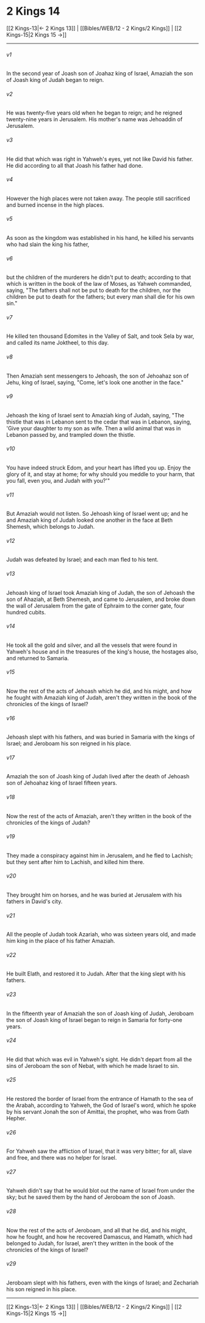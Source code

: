 # 2 Kings 14

[[2 Kings-13|← 2 Kings 13]] | [[Bibles/WEB/12 - 2 Kings/2 Kings]] | [[2 Kings-15|2 Kings 15 →]]
***



###### v1 
In the second year of Joash son of Joahaz king of Israel, Amaziah the son of Joash king of Judah began to reign. 

###### v2 
He was twenty-five years old when he began to reign; and he reigned twenty-nine years in Jerusalem. His mother's name was Jehoaddin of Jerusalem. 

###### v3 
He did that which was right in Yahweh's eyes, yet not like David his father. He did according to all that Joash his father had done. 

###### v4 
However the high places were not taken away. The people still sacrificed and burned incense in the high places. 

###### v5 
As soon as the kingdom was established in his hand, he killed his servants who had slain the king his father, 

###### v6 
but the children of the murderers he didn't put to death; according to that which is written in the book of the law of Moses, as Yahweh commanded, saying, "The fathers shall not be put to death for the children, nor the children be put to death for the fathers; but every man shall die for his own sin." 

###### v7 
He killed ten thousand Edomites in the Valley of Salt, and took Sela by war, and called its name Joktheel, to this day. 

###### v8 
Then Amaziah sent messengers to Jehoash, the son of Jehoahaz son of Jehu, king of Israel, saying, "Come, let's look one another in the face." 

###### v9 
Jehoash the king of Israel sent to Amaziah king of Judah, saying, "The thistle that was in Lebanon sent to the cedar that was in Lebanon, saying, 'Give your daughter to my son as wife. Then a wild animal that was in Lebanon passed by, and trampled down the thistle. 

###### v10 
You have indeed struck Edom, and your heart has lifted you up. Enjoy the glory of it, and stay at home; for why should you meddle to your harm, that you fall, even you, and Judah with you?'" 

###### v11 
But Amaziah would not listen. So Jehoash king of Israel went up; and he and Amaziah king of Judah looked one another in the face at Beth Shemesh, which belongs to Judah. 

###### v12 
Judah was defeated by Israel; and each man fled to his tent. 

###### v13 
Jehoash king of Israel took Amaziah king of Judah, the son of Jehoash the son of Ahaziah, at Beth Shemesh, and came to Jerusalem, and broke down the wall of Jerusalem from the gate of Ephraim to the corner gate, four hundred cubits. 

###### v14 
He took all the gold and silver, and all the vessels that were found in Yahweh's house and in the treasures of the king's house, the hostages also, and returned to Samaria. 

###### v15 
Now the rest of the acts of Jehoash which he did, and his might, and how he fought with Amaziah king of Judah, aren't they written in the book of the chronicles of the kings of Israel? 

###### v16 
Jehoash slept with his fathers, and was buried in Samaria with the kings of Israel; and Jeroboam his son reigned in his place. 

###### v17 
Amaziah the son of Joash king of Judah lived after the death of Jehoash son of Jehoahaz king of Israel fifteen years. 

###### v18 
Now the rest of the acts of Amaziah, aren't they written in the book of the chronicles of the kings of Judah? 

###### v19 
They made a conspiracy against him in Jerusalem, and he fled to Lachish; but they sent after him to Lachish, and killed him there. 

###### v20 
They brought him on horses, and he was buried at Jerusalem with his fathers in David's city. 

###### v21 
All the people of Judah took Azariah, who was sixteen years old, and made him king in the place of his father Amaziah. 

###### v22 
He built Elath, and restored it to Judah. After that the king slept with his fathers. 

###### v23 
In the fifteenth year of Amaziah the son of Joash king of Judah, Jeroboam the son of Joash king of Israel began to reign in Samaria for forty-one years. 

###### v24 
He did that which was evil in Yahweh's sight. He didn't depart from all the sins of Jeroboam the son of Nebat, with which he made Israel to sin. 

###### v25 
He restored the border of Israel from the entrance of Hamath to the sea of the Arabah, according to Yahweh, the God of Israel's word, which he spoke by his servant Jonah the son of Amittai, the prophet, who was from Gath Hepher. 

###### v26 
For Yahweh saw the affliction of Israel, that it was very bitter; for all, slave and free, and there was no helper for Israel. 

###### v27 
Yahweh didn't say that he would blot out the name of Israel from under the sky; but he saved them by the hand of Jeroboam the son of Joash. 

###### v28 
Now the rest of the acts of Jeroboam, and all that he did, and his might, how he fought, and how he recovered Damascus, and Hamath, which had belonged to Judah, for Israel, aren't they written in the book of the chronicles of the kings of Israel? 

###### v29 
Jeroboam slept with his fathers, even with the kings of Israel; and Zechariah his son reigned in his place.

***
[[2 Kings-13|← 2 Kings 13]] | [[Bibles/WEB/12 - 2 Kings/2 Kings]] | [[2 Kings-15|2 Kings 15 →]]
